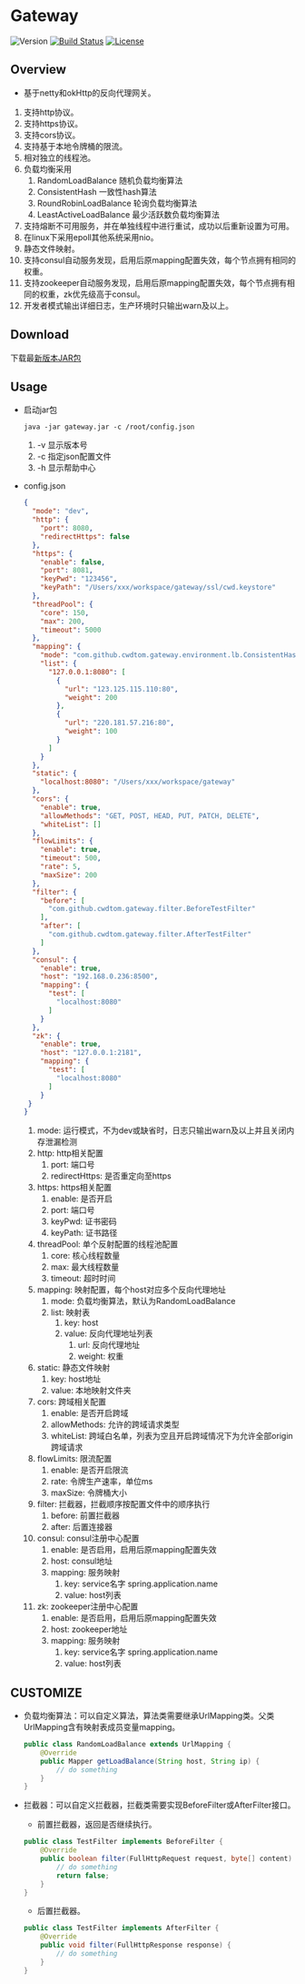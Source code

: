 # Gateway

![Version](https://img.shields.io/badge/version-3.1.2-green.svg)
[![Build Status](https://travis-ci.org/cwdtom/gateway.svg?branch=master)](https://travis-ci.org/cwdtom/gateway)
[![License](https://img.shields.io/badge/license-MIT-blue.svg)](http://opensource.org/licenses/MIT)

## Overview
- 基于netty和okHttp的反向代理网关。
1. 支持http协议。
1. 支持https协议。
1. 支持cors协议。
1. 支持基于本地令牌桶的限流。
1. 相对独立的线程池。
1. 负载均衡采用
    1. RandomLoadBalance 随机负载均衡算法
    1. ConsistentHash 一致性hash算法
    1. RoundRobinLoadBalance 轮询负载均衡算法
    1. LeastActiveLoadBalance 最少活跃数负载均衡算法
1. 支持熔断不可用服务，并在单独线程中进行重试，成功以后重新设置为可用。
1. 在linux下采用epoll其他系统采用nio。
1. 静态文件映射。
1. 支持consul自动服务发现，启用后原mapping配置失效，每个节点拥有相同的权重。
1. 支持zookeeper自动服务发现，启用后原mapping配置失效，每个节点拥有相同的权重，zk优先级高于consul。
1. 开发者模式输出详细日志，生产环境时只输出warn及以上。

## Download

下载最[新版本JAR包](https://github.com/cwdtom/gateway/releases/download/3.1.2/gateway-3.1.2.jar)

## Usage

- 启动jar包
    ```shell
    java -jar gateway.jar -c /root/config.json
    ```
    1. -v 显示版本号
    1. -c 指定json配置文件
    1. -h 显示帮助中心
    
- config.json
    ```json
    {
      "mode": "dev",
      "http": {
        "port": 8080,
        "redirectHttps": false
      },
      "https": {
        "enable": false,
        "port": 8081,
        "keyPwd": "123456",
        "keyPath": "/Users/xxx/workspace/gateway/ssl/cwd.keystore"
      },
      "threadPool": {
        "core": 150,
        "max": 200,
        "timeout": 5000
      },
      "mapping": {
        "mode": "com.github.cwdtom.gateway.environment.lb.ConsistentHash",
        "list": {
          "127.0.0.1:8080": [
            {
              "url": "123.125.115.110:80",
              "weight": 200
            },
            {
              "url": "220.181.57.216:80",
              "weight": 100
            }
          ]
        }
      },
      "static": {
        "localhost:8080": "/Users/xxx/workspace/gateway"
      },
      "cors": {
        "enable": true,
        "allowMethods": "GET, POST, HEAD, PUT, PATCH, DELETE",
        "whiteList": []
      },
      "flowLimits": {
        "enable": true,
        "timeout": 500,
        "rate": 5,
        "maxSize": 200
      },
      "filter": {
        "before": [
          "com.github.cwdtom.gateway.filter.BeforeTestFilter"
        ],
        "after": [
          "com.github.cwdtom.gateway.filter.AfterTestFilter"
        ]
      },
      "consul": {
        "enable": true,
        "host": "192.168.0.236:8500",
        "mapping": {
          "test": [
            "localhost:8080"
          ]
        }
      },
      "zk": {
        "enable": true,
        "host": "127.0.0.1:2181",
        "mapping": {
          "test": [
            "localhost:8080"
          ]
        }
     }
    }
    ```
    1. mode: 运行模式，不为dev或缺省时，日志只输出warn及以上并且关闭内存泄漏检测
    1. http: http相关配置
        1. port: 端口号
        1. redirectHttps: 是否重定向至https
    1. https: https相关配置
        1. enable: 是否开启
        1. port: 端口号
        1. keyPwd: 证书密码
        1. keyPath: 证书路径
    1. threadPool: 单个反射配置的线程池配置
        1. core: 核心线程数量
        1. max: 最大线程数量
        1. timeout: 超时时间
    1. mapping: 映射配置，每个host对应多个反向代理地址
        1. mode: 负载均衡算法，默认为RandomLoadBalance
        1. list: 映射表
            1. key: host
            1. value: 反向代理地址列表
                1. url: 反向代理地址
                1. weight: 权重
    1. static: 静态文件映射
        1. key: host地址
        1. value: 本地映射文件夹
    1. cors: 跨域相关配置
        1. enable: 是否开启跨域
        1. allowMethods: 允许的跨域请求类型
        1. whiteList: 跨域白名单，列表为空且开启跨域情况下为允许全部origin跨域请求
    1. flowLimits: 限流配置
        1. enable: 是否开启限流
        1. rate: 令牌生产速率，单位ms
        1. maxSize: 令牌桶大小
    1. filter: 拦截器，拦截顺序按配置文件中的顺序执行
        1. before: 前置拦截器
        1. after: 后置连接器
    1. consul: consul注册中心配置
        1. enable: 是否启用，启用后原mapping配置失效
        1. host: consul地址
        1. mapping: 服务映射
            1. key: service名字 spring.application.name
            1. value: host列表
    1. zk: zookeeper注册中心配置
        1. enable: 是否启用，启用后原mapping配置失效
        1. host: zookeeper地址
        1. mapping: 服务映射
            1. key: service名字 spring.application.name
            1. value: host列表

## CUSTOMIZE

- 负载均衡算法：可以自定义算法，算法类需要继承UrlMapping类。父类UrlMapping含有映射表成员变量mapping。

    ```java
    public class RandomLoadBalance extends UrlMapping {
        @Override
        public Mapper getLoadBalance(String host, String ip) {
            // do something
        }
    }
    ```
    
- 拦截器：可以自定义拦截器，拦截类需要实现BeforeFilter或AfterFilter接口。

    - 前置拦截器，返回是否继续执行。
    
    ```java
    public class TestFilter implements BeforeFilter {
        @Override
        public boolean filter(FullHttpRequest request, byte[] content) {
            // do something
            return false;
        }
    }
    ```
    
    - 后置拦截器。
    
    ```java
    public class TestFilter implements AfterFilter {  
        @Override
        public void filter(FullHttpResponse response) {
            // do something
        }
    }
    ```
